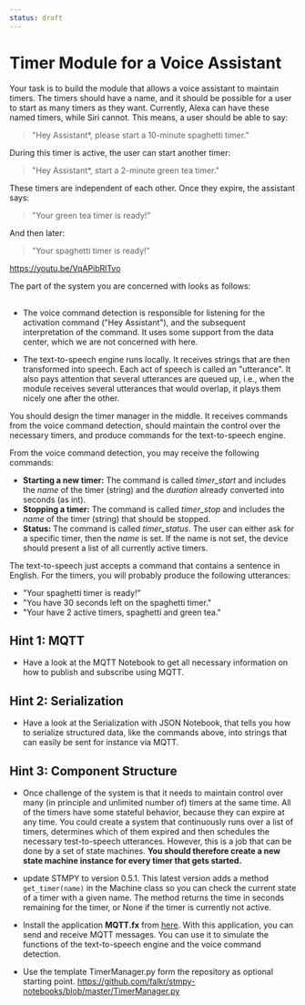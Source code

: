 ```yaml
---
status: draft
---
```


# Timer Module for a Voice Assistant

Your task is to build the module that allows a voice assistant to maintain timers. The timers should have a name, and it should be possible for a user to start as many timers as they want. Currently, Alexa can have these named timers, while Siri cannot. This means, a user should be able to say:

> "Hey Assistant*, please start a 10-minute spaghetti timer."

During this timer is active, the user can start another timer:

> "Hey Assistant*, start a 2-minute green tea timer."

These timers are independent of each other. Once they expire, the assistant says:

> "Your green tea timer is ready!"
 
And then later:

> "Your spaghetti timer is ready!"


https://youtu.be/VqAPibRlTvo


The part of the system you are concerned with looks as follows:

<div class="mxgraph" style="max-width:100%;border:1px solid transparent;" data-mxgraph="{&quot;highlight&quot;:&quot;#0000ff&quot;,&quot;lightbox&quot;:false,&quot;nav&quot;:true,&quot;resize&quot;:true,&quot;toolbar&quot;:&quot;zoom&quot;,&quot;edit&quot;:&quot;_blank&quot;,&quot;url&quot;:&quot;https://drive.google.com/uc?id=1UjAIbZzzBUW5G_qATLOtiieN3NRl3OTS&amp;export=download&quot;}"></div>
<script type="text/javascript" src="https://www.draw.io/embed2.js?&fetch=https%3A%2F%2Fdrive.google.com%2Fuc%3Fid%3D1UjAIbZzzBUW5G_qATLOtiieN3NRl3OTS%26export%3Ddownload"></script>


* The voice command detection is responsible for listening for the activation command ("Hey Assistant"), and the subsequent interpretation of the command. It uses some support from the data center, which we are not concerned with here. 

* The text-to-speech engine runs locally. It receives strings that are then transformed into speech. Each act of speech is called an "utterance". It also pays attention that several utterances are queued up, i.e., when the module receives several utterances that would overlap, it plays them nicely one after the other.

You should design the timer manager in the middle. It receives commands from the voice command detection, should maintain the control over the necessary timers, and produce commands for the text-to-speech engine.

From the voice command detection, you may receive the following commands:

* **Starting a new timer:** The command is called *timer_start* and includes the *name* of the timer (string) and the *duration* already converted into seconds (as int).  
* **Stopping a timer:** The command is called *timer_stop* and includes the *name* of the timer (string) that should be stopped.
* **Status:** The command is called *timer_status*. The user can either ask for a specific timer, then the *name* is set. If the name is not set, the device should present a list of all currently active timers.

The text-to-speech just accepts a command that contains a sentence in English. For the timers, you will probably produce the following utterances:

* "Your spaghetti timer is ready!"
* "You have 30 seconds left on the spaghetti timer."
* "Your have 2 active timers, spaghetti and green tea." 



## Hint 1: MQTT 

* Have a look at the MQTT Notebook to get all necessary information on how to publish and subscribe using MQTT.

## Hint 2: Serialization

* Have a look at the Serialization with JSON Notebook, that tells you how to serialize structured data, like the commands above, into strings that can easily be sent for instance via MQTT.

## Hint 3: Component Structure

* Once challenge of the system is that it needs to maintain control over many (in principle and unlimited number of) timers at the same time. All of the timers have some stateful behavior, because they can expire at any time. You could create a system that continuously runs over a list of timers, determines which of them expired and then schedules the necessary test-to-speech utterances. However, this is a job that can be done by a set of state machines. **You should therefore create a new state machine instance for every timer that gets started.**


* update STMPY to version 0.5.1. This latest version adds a method `get_timer(name)` in the Machine class so you can check the current state of a timer with a given name. The method returns the time in seconds remaining for the timer, or None if the timer is currently not active.

* Install the application **MQTT.fx** from [here](http://mqttfx.jensd.de). With this application, you can send and receive MQTT messages. You can use it to simulate the functions of the text-to-speech engine and the voice command detection.

* Use the template TimerManager.py form the repository as optional starting point. https://github.com/falkr/stmpy-notebooks/blob/master/TimerManager.py